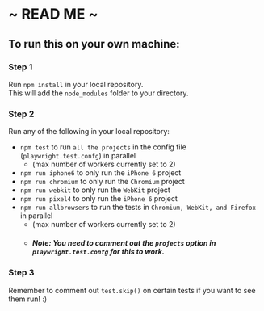 # ~ READ ME ~

## To run this on your own machine:

### Step 1
Run `npm install` in your local repository.<br> 
This will add the `node_modules` folder to your directory.

### Step 2
Run any of the following in your local repository:
* `npm test` to run `all the projects` in the config file (`playwright.test.confg`) in parallel 
  * (max number of workers currently set to 2)
* `npm run iphone6` to only run the `iPhone 6` project
* `npm run chromium` to only run the `Chromium` project
* `npm run webkit` to only run the `WebKit` project
* `npm run pixel4` to only run the `iPhone 6` project
* `npm run allbrowsers` to run the tests in `Chromium, WebKit, and Firefox` in parallel
  * (max number of workers currently set to 2)
  * ##### Note: You need to comment out the `projects` option in `playwright.test.confg` for this to work.

### Step 3
Remember to comment out `test.skip()` on certain tests if you want to see them run! :)
